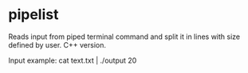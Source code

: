# pipelist
Reads input from piped terminal command and split it in lines with size defined by user. C++ version.

Input example: 
cat text.txt | ./output 20
